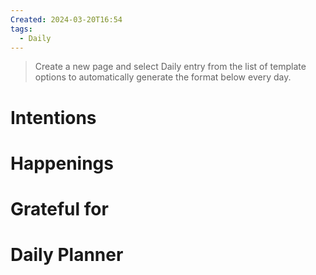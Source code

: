 ```yaml
---
Created: 2024-03-20T16:54
tags:
  - Daily
---
```

>
> Create a new page and select Daily entry from the list of template options to automatically generate the format below every day.  

# Intentions

# Happenings

# Grateful for

# Daily Planner

